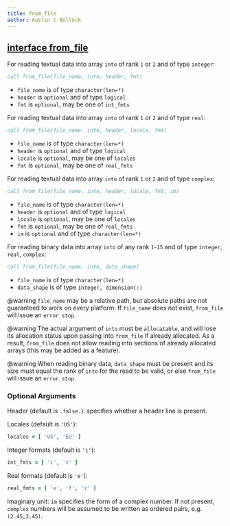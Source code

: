 ```yaml
---
title: from_file
author: Austin C Bullock
---
```


## [interface from_file](../../interface/from_file.html)

For reading textual data into array `into` of rank `1` or `2` and of type `integer`:

```fortran
call from_file(file_name, into, header, fmt)
```

* `file_name` is of type `character(len=*)`
* `header` is `optional` and of type `logical`
* `fmt` is `optional`, may be one of `int_fmts`

For reading textual data into array `into` of rank `1` or `2` and of type `real`:

```fortran
call from_file(file_name, into, header, locale, fmt)
```

* `file_name` is of type `character(len=*)`
* `header` is `optional` and of type `logical`
* `locale` is `optional`, may be one of `locales`
* `fmt` is `optional`, may be one of `real_fmts`

For reading textual data into array `into` of rank `1` or `2` and of type `complex`:

```fortran
call from_file(file_name, into, header, locale, fmt, im)
```

* `file_name` is of type `character(len=*)`
* `header` is `optional` and of type `logical`
* `locale` is `optional`, may be one of `locales`
* `fmt` is `optional`, may be one of `real_fmts`
* `im` is `optional` and of type `character(len=*)`

For reading binary data into array `into` of any rank `1`-`15` and of type `integer`, `real`, `complex`:

```fortran
call from_file(file_name, into, data_shape)
```

* `file_name` is of type `character(len=*)`
* `data_shape` is of type `integer, dimension(:)`

@warning `file_name` may be a relative path, but absolute paths are not guaranteed to work on every platform. If `file_name` does not exist, `from_file` will issue an `error stop`.

@warning The actual argument of `into` must be `allocatable`, and will lose its allocation status upon passing into `from_file` if already allocated. As a result, `from_file` does not allow reading into sections of already allocated arrays (this may be added as a feature).

@warning When reading binary data, `data_shape` must be present and its size must equal the rank of `into` for the read to be valid, or else `from_file` will issue an `error stop`.

### Optional Arguments

Header (default is `.false.`): specifies whether a header line is present.

Locales (default is `'US'`):

```fortran
locales = [ 'US', 'EU' ]
```

Integer formats (default is `'i'`):

```fortran
int_fmts = [ 'i', 'z' ]
```

Real formats (default is `'e'`):

```fortran
real_fmts = [ 'e', 'f', 'z' ]
```

Imaginary unit: `im` specifies the form of a complex number. If not present, `complex` numbers will be assumed to be written as ordered pairs, e.g. `(2.45,3.45)`.
